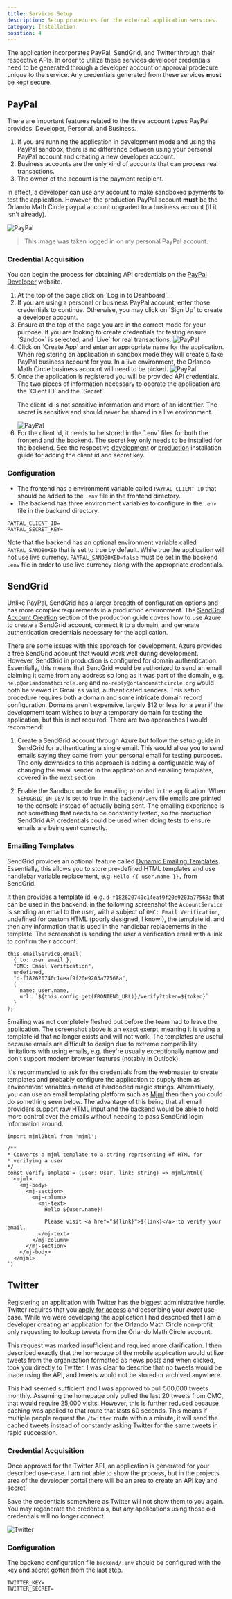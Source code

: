 ```yaml
---
title: Services Setup
description: Setup procedures for the external application services.
category: Installation
position: 4
---
```


The application incorporates PayPal, SendGrid, and Twitter through their respective APIs. In order to utilize these services developer credentials need to be generated through a developer account or approval prodecure unique to the service. Any credentials generated from these services **must** be kept secure.

## PayPal

There are important features related to the three account types PayPal provides: Developer, Personal, and Business.

1. If you are running the application in development mode and using the PayPal sandbox, there is no difference between using your personal PayPal account and creating a new developer account.
2. Business accounts are the only kind of accounts that can process real transactions.
3. The owner of the account is the payment recipient.

In effect, a developer can use any account to make sandboxed payments to test the application. However, the production PayPal account **must** be the Orlando Math Circle paypal account upgraded to a business account (if it isn't already).

<img src="images/installation/services/paypal-1.png" alt="PayPal" />

> This image was taken logged in on my personal PayPal account.

### Credential Acquisition

You can begin the process for obtaining API credentials on the [PayPal Developer](https://developer.paypal.com/home/) website.

<ol>
  <li>At the top of the page click on `Log in to Dashboard`.</li>
  <li>If you are using a personal or business PayPal account, enter those credentials to continue. Otherwise, you may click on `Sign Up` to create a developer account.</li>
  <li>
  Ensure at the top of the page you are in the correct mode for your purpose. If you are looking to create credentials for testing ensure `Sandbox` is selected, and `Live` for real transactions.
  <img src="images/installation/services/paypal-2.png" alt="PayPal" />
  </li>
  <li>
  Click on `Create App` and enter an appropriate name for the application. When registering an application in sandbox mode they will create a fake PayPal business account for you. In a live environment, the Orlando Math Circle business account will need to be picked.

  <img src="images/installation/services/paypal-3.png" alt="PayPal" />
  </li>
  <li>
  Once the application is registered you will be provided API credentials. The two pieces of information necessary to operate the application are the `Client ID` and the `Secret`.

  <alert type="warning">

The client id is not sensitive information and more of an identifier. The secret is sensitive and should never be shared in a live environment.

  </alert>

  <img src="images/installation/services/paypal-4.png" alt="PayPal" />
  </li>

  <li>
    For the client id, it needs to be stored in the `.env` files for both the frontend and the backend. The secret key only needs to be installed for the backend. See the respective <a href="/installation/development">development</a> or <a href="/installation/production">production</a> installation guide for adding the client id and secret key.
  </li>
</ol>

### Configuration

- The frontend has a environment variable called `PAYPAL_CLIENT_ID` that should be added to the `.env` file in the frontend directory.
- The backend has three environment variables to configure in the `.env` file in the backend directory.

```[backend/.env]
PAYPAL_CLIENT_ID=
PAYPAL_SECRET_KEY=
```

Note that the backend has an optional environment variable called `PAYPAL_SANDBOXED` that is set to true by default. While true the application will not use live currency. `PAYPAL_SANDBOXED=false` must be set in the backend `.env` file in order to use live currency along with the appropriate credentials.

## SendGrid

Unlike PayPal, SendGrid has a larger breadth of configuration options and has more complex requirements in a production environment. The <a href="/installation/production#postgresql-procurement">SendGrid Account Creation</a> section of the production guide covers how to use Azure to create a SendGrid account, connect it to a domain, and generate authentication credentials necessary for the application.

There are some issues with this approach for development. Azure provides a free SendGrid account that would work well during development. However, SendGrid in production is configured for domain authentication. Essentially, this means that SendGrid would be authorized to send an email claiming it came from any address so long as it was part of the domain, e.g. `help@orlandomathcircle.org` and `no-reply@orlandomathcircle.org` would both be viewed in Gmail as valid, authenticated senders. This setup procedure requires both a domain and some intricate domain record configuration. Domains aren't expensive, largely \$12 or less for a year if the development team wishes to buy a temporary domain for testing the application, but this is not required. There are two approaches I would recommend:

1. Create a SendGrid account through Azure but follow the setup guide in SendGrid for authenticating a single email. This would allow you to send emails saying they came from your personal email for testing purposes. The only downsides to this approach is adding a configurable way of changing the email sender in the application and emailing templates, covered in the next section.

2. Enable the Sandbox mode for emailing provided in the application. When `SENDGRID_IN_DEV` is set to true in the `backend/.env` file emails are printed to the console instead of actually being sent. The emailing experience is not something that needs to be constantly tested, so the production SendGrid API credentials could be used when doing tests to ensure emails are being sent correctly.

### Emailing Templates

SendGrid provides an optional feature called [Dynamic Emailing Templates](https://sendgrid.com/solutions/email-api/dynamic-email-templates/). Essentially, this allows you to store pre-defined HTML templates and use handlebar variable replacement, e.g. `Hello {{ user.name }},` from SendGrid.

It then provides a template id, e.g. `d-f182620740c14eaf9f20e9203a77568a` that can be used in the backend. in the following screenshot the `AccountService` is sending an email to the user, with a subject of `OMC: Email Verification`, undefined for custom HTML (poorly designed, I know!), the template id, and then any information that is used in the handlebar replacements in the template. The screenshot is sending the user a verification email with a link to confirm their account.

```js[account.service.ts]
this.emailService.email(
  { to: user.email },
  "OMC: Email Verification",
  undefined,
  "d-f182620740c14eaf9f20e9203a77568a",
  {
    name: user.name,
    url: `${this.config.get(FRONTEND_URL)}/verify?token=${token}`
  }
);
```

Emailing was not completely fleshed out before the team had to leave the application. The screenshot above is an exact exerpt, meaning it is using a template id that no longer exists and will not work. The templates are useful because emails are difficult to design due to extreme compatibility limitations with using emails, e.g. they're usually exceptionally narrow and don't support modern browser features (notably in Outlook).

It's recommended to ask for the credentials from the webmaster to create templates and probably configure the application to supply them as environment variables instead of hardcoded magic strings. Alternatively, you can use an email templating platform such as [Mjml](https://mjml.io/) then then you could do something seen below. The advantage of this being that all email providers support raw HTML input and the backend would be able to hold more control over the emails without needing to pass SendGrid login information around.

```js[mjml.example.ts]
import mjml2html from 'mjml';

/**
* Converts a mjml template to a string representing of HTML for
* verifying a user
*/
const verifyTemplate = (user: User. link: string) => mjml2html(`
  <mjml>
    <mj-body>
      <mj-section>
        <mj-column>
          <mj-text>
            Hello ${user.name}!

            Please visit <a href="${link}">${link}</a> to verify your email.
          </mj-text>
        </mj-column>
      </mj-section>
    </mj-body>
  </mjml>
`)
```

## Twitter

Registering an application with Twitter has the biggest administrative hurdle. Twitter requires that you [apply for access](https://developer.twitter.com/en/apply-for-access) and describing your _exact_ use-case. While we were developing the application I had described that I am a developer creating an application for the Orlando Math Circle non-profit only requesting to lookup tweets from the Orlando Math Circle account.

This request was marked insufficient and required more clarification. I then described exactly that the homepage of the mobile application would utilize tweets from the organization formatted as news posts and when clicked, took you directly to Twitter. I was clear to describe that no tweets would be made using the API, and tweets would not be stored or archived anywhere.

This had seemed sufficient and I was approved to pull 500,000 tweets monthly. Assuming the homepage only pulled the last 20 tweets from OMC, that would require 25,000 visits. However, this is further reduced because caching was applied to that route that lasts 60 seconds. This means if multiple people request the `/twitter` route within a minute, it will send the cached tweets instead of constantly asking Twitter for the same tweets in rapid succession.

### Credential Acquisition

Once approved for the Twitter API, an application is generated for your described use-case. I am not able to show the process, but in the projects area of the developer portal there will be an area to create an API key and secret.

<alert type="info">

Save the credentials somewhere as Twitter will not show them to you again. You may regenerate the credentials, but any applications using those old credentials will no longer connect.

</alert>

<img src="images/installation/services/twitter-1.png" alt="Twitter" />

### Configuration

The backend configuration file `backend/.env` should be configured with the key and secret gotten from the last step.

```[backend/.env]
TWITTER_KEY=
TWITTER_SECRET=
```
